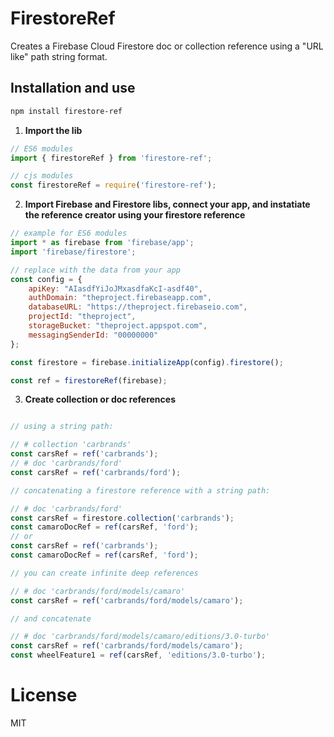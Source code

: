 # FirestoreRef

Creates a Firebase Cloud Firestore doc or collection reference using a "URL like" path string format.

## Installation and use

```bash
npm install firestore-ref
```

1. <strong>Import the lib</strong>

```javascript
// ES6 modules
import { firestoreRef } from 'firestore-ref';

// cjs modules
const firestoreRef = require('firestore-ref');
```

2. <strong>Import Firebase and Firestore libs, connect your app, and instatiate the reference creator using your firestore reference</strong>

```javascript
// example for ES6 modules
import * as firebase from 'firebase/app';
import 'firebase/firestore';

// replace with the data from your app
const config = {
    apiKey: "AIasdfYiJoJMxasdfaKcI-asdf40",
    authDomain: "theproject.firebaseapp.com",
    databaseURL: "https://theproject.firebaseio.com",
    projectId: "theproject",
    storageBucket: "theproject.appspot.com",
    messagingSenderId: "00000000"
};

const firestore = firebase.initializeApp(config).firestore();

const ref = firestoreRef(firebase);
```

3. <strong>Create collection or doc references</strong>

```javascript

// using a string path:

// # collection 'carbrands'
const carsRef = ref('carbrands');
// # doc 'carbrands/ford'
const carsRef = ref('carbrands/ford');

// concatenating a firestore reference with a string path:

// # doc 'carbrands/ford'
const carsRef = firestore.collection('carbrands');
const camaroDocRef = ref(carsRef, 'ford');
// or
const carsRef = ref('carbrands');
const camaroDocRef = ref(carsRef, 'ford');

// you can create infinite deep references

// # doc 'carbrands/ford/models/camaro'
const carsRef = ref('carbrands/ford/models/camaro');

// and concatenate

// # doc 'carbrands/ford/models/camaro/editions/3.0-turbo'
const carsRef = ref('carbrands/ford/models/camaro');
const wheelFeature1 = ref(carsRef, 'editions/3.0-turbo');

```

# License

MIT



